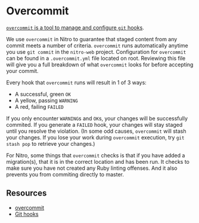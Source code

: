 # Overcommit

[`overcommit` is a tool to manage and configure `git` hooks](https://github.com/brigade/overcommit).

We use `overcommit` in Nitro to guarantee that staged content from any commit meets a number of criteria. `overcommit` runs automatically anytime you use `git commit` in the `nitro-web` project. Configuration for `overcommit` can be found in a `.overcommit.yml` file located on root. Reviewing this file will give you a full breakdown of what `overcommit` looks for before accepting your commit.

Every hook that `overcommit` runs will result in 1 of 3 ways:

* A successful, green `OK`
* A yellow, passing `WARNING`
* A red, failing `FAILED`

If you only encounter `WARNING`s and `OK`s, your changes will be successfully commited. If you generate a `FAILED` hook, your changes will stay staged until you resolve the violation. (In some odd causes, `overcommit` will stash your changes. If you lose your work during `overcommit` execution, try `git stash pop` to retrieve your changes.)

For Nitro, some things that `overcommit` checks is that if you have added a migration(s), that it is in the correct location and has been run. It checks to make sure you have not created any Ruby linting offenses. And it also prevents you from commiting directly to master.

## Resources

- [overcommit](https://github.com/brigade/overcommit)
- [Git hooks](https://git-scm.com/book/en/v2/Customizing-Git-Git-Hooks)
